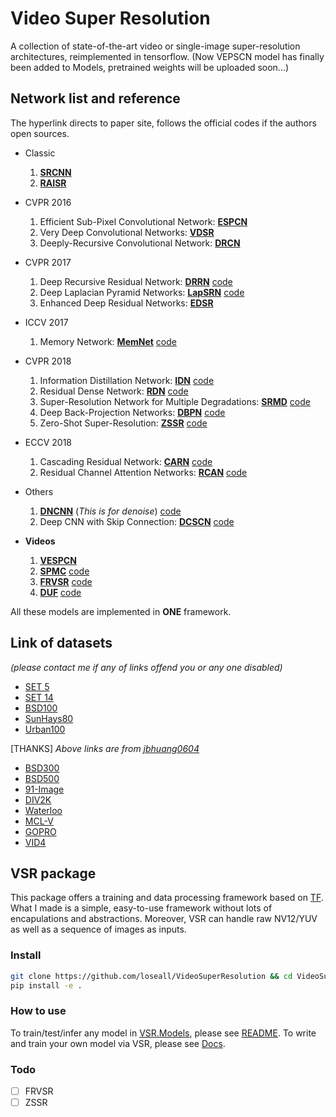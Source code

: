 # Video Super Resolution
A collection of state-of-the-art video or single-image super-resolution architectures, reimplemented in tensorflow.
(Now VEPSCN model has finally been added to Models, pretrained weights will be uploaded soon...)

## Network list and reference
The hyperlink directs to paper site, follows the official codes if the authors open sources.
- Classic

  1. [**SRCNN**](https://arxiv.org/abs/1501.00092)
  1. [**RAISR**](https://arxiv.org/abs/1606.01299)
  
- CVPR 2016

  1. Efficient Sub-Pixel Convolutional Network: [**ESPCN**](https://arxiv.org/abs/1609.05158)
  1. Very Deep Convolutional Networks: [**VDSR**](https://arxiv.org/abs/1511.04587)
  1. Deeply-Recursive Convolutional Network: [**DRCN**](https://arxiv.org/abs/1511.04491)
  
- CVPR 2017

  1. Deep Recursive Residual Network: [**DRRN**](http://cvlab.cse.msu.edu/pdfs/Tai_Yang_Liu_CVPR2017.pdf)
  [code](https://github.com/tyshiwo/DRRN_CVPR17)
  1. Deep Laplacian Pyramid Networks: [**LapSRN**](http://vllab.ucmerced.edu/wlai24/LapSRN/)
  [code](https://github.com/phoenix104104/LapSRN)
  1. Enhanced Deep Residual Networks: [**EDSR**](https://arxiv.org/abs/1707.02921)
  
- ICCV 2017

  1. Memory Network: [**MemNet**](https://arxiv.org/abs/1708.02209)
   [code](https://github.com/tyshiwo/MemNet)
   
- CVPR 2018

  1. Information Distillation Network: [**IDN**](https://arxiv.org/abs/1803.09454)
   [code](https://github.com/Zheng222/IDN-Caffe)
  1. Residual Dense Network: [**RDN**](https://arxiv.org/abs/1802.08797)
   [code](https://github.com/yulunzhang/RDN)
  1. Super-Resolution Network for Multiple Degradations: [**SRMD**](https://arxiv.org/abs/1712.06116)
   [code](https://github.com/cszn/SRMD)
  1. Deep Back-Projection Networks: [**DBPN**](https://arxiv.org/abs/1803.02735)
   [code](https://github.com/alterzero/DBPN-Pytorch)
  1. Zero-Shot Super-Resolution: [**ZSSR**](http://www.wisdom.weizmann.ac.il/~vision/zssr/)
   [code](https://github.com/assafshocher/ZSSR)
   
- ECCV 2018

  1. Cascading Residual Network: [**CARN**](https://arxiv.org/abs/1803.08664)
   [code](https://github.com/nmhkahn/CARN-pytorch)
  1. Residual Channel Attention Networks: [**RCAN**](https://arxiv.org/abs/1807.02758)
   [code](https://github.com/yulunzhang/RCAN)
   
- Others

  1. [**DNCNN**](http://ieeexplore.ieee.org/document/7839189/) (*This is for denoise*)
   [code](https://github.com/cszn/DnCNN)
  1. Deep CNN
with Skip Connection: [**DCSCN**](https://arxiv.org/abs/1707.05425)
   [code](*https://github.com/jiny2001/dcscn-super-resolution*)

- **Videos**

  1. [**VESPCN**](https://arxiv.org/abs/1611.05250)
  1. [**SPMC**](https://arxiv.org/abs/1704.02738)
  [code](https://github.com/jiangsutx/SPMC_VideoSR)
  1. [**FRVSR**](https://arxiv.org/abs/1801.04590)
  [code](https://github.com/msmsajjadi/FRVSR)
  1. [**DUF**](http://openaccess.thecvf.com/content_cvpr_2018/papers/Jo_Deep_Video_Super-Resolution_CVPR_2018_paper.pdf)
  [code](https://github.com/yhjo09/VSR-DUF)
  
All these models are implemented in **ONE** framework.

## Link of datasets
*(please contact me if any of links offend you or any one disabled)*
- [SET 5](https://uofi.box.com/shared/static/kfahv87nfe8ax910l85dksyl2q212voc.zip)
- [SET 14](https://uofi.box.com/shared/static/igsnfieh4lz68l926l8xbklwsnnk8we9.zip)
- [BSD100](https://uofi.box.com/shared/static/qgctsplb8txrksm9to9x01zfa4m61ngq.zip)
- [SunHays80](https://uofi.box.com/shared/static/rirohj4773jl7ef752r330rtqw23djt8.zip)
- [Urban100](https://uofi.box.com/shared/static/65upg43jjd0a4cwsiqgl6o6ixube6klm.zip)

[THANKS] *Above links are from [jbhuang0604](https://github.com/jbhuang0604/SelfExSR)*

- [BSD300](https://www2.eecs.berkeley.edu/Research/Projects/CS/vision/grouping/segbench/BSDS300-images.tgz)
- [BSD500](http://www.eecs.berkeley.edu/Research/Projects/CS/vision/grouping/BSR/BSR_bsds500.tgz)
- [91-Image](http://www.ifp.illinois.edu/~jyang29/codes/ScSR.rar)
- [DIV2K](https://data.vision.ee.ethz.ch/cvl/DIV2K/)
- [Waterloo](https://ece.uwaterloo.ca/~k29ma/exploration/)
- [MCL-V](http://mcl.usc.edu/mcl-v-database/)
- [GOPRO](https://github.com/SeungjunNah/DeepDeblur_release)
- [VID4](https://people.csail.mit.edu/celiu/CVPR2011/videoSR.zip)

## VSR package
This package offers a training and data processing framework based on [TF](https://www.tensorflow.org).
What I made is a simple, easy-to-use framework without lots of encapulations and abstractions.
Moreover, VSR can handle raw NV12/YUV as well as a sequence of images as inputs.

### Install
```bash
git clone https://github.com/loseall/VideoSuperResolution && cd VideoSuperResolution
pip install -e .
```

### How to use
To train/test/infer any model in [VSR.Models](./VSR/Models/__init__.py), please see [README](./Train/README.md).
To write and train your own model via VSR, please see [Docs](./Docs).

### Todo
- [ ] FRVSR
- [ ] ZSSR